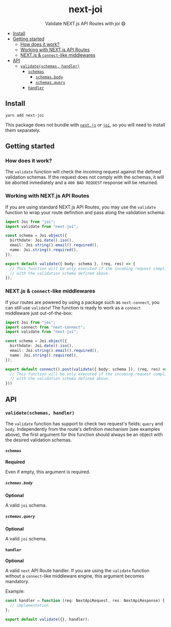 <h1 align="center">
  next-joi
</h1>

<p align="center">
  Validate NEXT.js API Routes with <em>joi</em> 😄
</p>

- [Install](#install)
- [Getting started](#getting-started)
  - [How does it work?](#how-does-it-work)
  - [Working with NEXT.js API Routes](#working-with-nextjs-api-routes)
  - [NEXT.js & `connect`-like middlewares](#nextjs--connect-like-middlewares)
- [API](#api)
  - [`validate(schemas, handler)`](#validateschemas-handler)
    - [`schemas`](#schemas)
      - [`schemas.body`](#schemasbody)
      - [`schemas.query`](#schemasquery)
    - [`handler`](#handler)

## Install

```
yarn add next-joi
```

This package does not bundle with [`next.js`](https://github.com/vercel/next.js) or [`joi`](https://github.com/sideway/joi), so you will need to install them separately.

## Getting started

### How does it work?

The `validate` function will check the incoming request against the defined validation schemas. If the request does not comply with the schemas, it will be aborted inmediately and a `400 BAD REQUEST` response will be returned.

### Working with NEXT.js API Routes

If you are using standard NEXT.js API Routes, you may use the `validate` function to wrap your route definition and pass
along the validation schema:

```ts
import Joi from "joi";
import validate from "next-joi";

const schema = Joi.object({
  birthdate: Joi.date().iso(),
  email: Joi.string().email().required(),
  name: Joi.string().required(),
});

export default validate({ body: schema }, (req, res) => {
  // This function will be only executed if the incoming request complies
  // with the validation schema defined above.
});
```

### NEXT.js & `connect`-like middlewares

If your routes are powered by using a package such as `next-connect`, you can still use `validate`!
The function is ready to work as a `connect` middleware just out-of-the-box:

```ts
import Joi from "joi";
import connect from "next-connect";
import validate from "next-joi";

const schema = Joi.object({
  birthdate: Joi.date().iso(),
  email: Joi.string().email().required(),
  name: Joi.string().required(),
});

export default connect().post(validate({ body: schema }), (req, res) => {
  // This function will be only executed if the incoming request complies
  // with the validation schema defined above.
}))
```

## API

### `validate(schemas, handler)`

The `validate` function has support to check two request's fields: `query` and `body`. Independently from the route's
definition mechanism (see examples above), the first argument for this function should always be an object with the
desired validation schemas.

#### `schemas`

**Required**

Even if empty, this argument is required.

##### `schemas.body`

**Optional**

A valid `joi` schema.

##### `schemas.query`

**Optional**

A valid `joi` schema.

#### `handler`

**Optional**

A valid `next` API Route handler. If you are using the `validate` function without a `connect`-like middleware engine, this argument becomes mandatory.

Example:

```ts
const handler = function (req: NextApiRequest, res: NextApiResponse) {
  // implementation
};

export default validate({}, handler);
```
